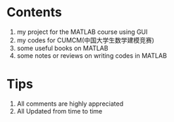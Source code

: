 # Contents
1. my project for the MATLAB course using GUI
2. my codes for CUMCM(中国大学生数学建模竞赛)
3. some useful books on MATLAB
4. some notes or reviews on writing codes in MATLAB

# Tips
1. All comments are highly appreciated
2. All Updated from time to time

